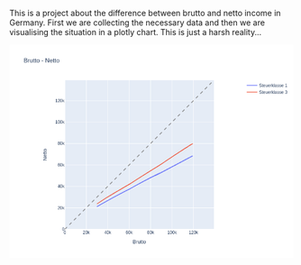 This is a project about the difference between brutto and netto income in Germany.
First we are collecting the necessary data and then we are visualising the situation in a plotly chart.
This is just a harsh reality...

![Screenshot](brutto_netto.png)
